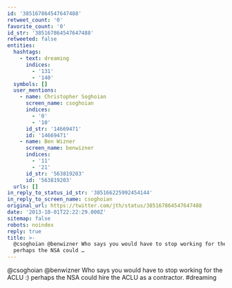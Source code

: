 ```yaml
---
id: '385167864547647488'
retweet_count: '0'
favorite_count: '0'
id_str: '385167864547647488'
retweeted: false
entities:
  hashtags:
    - text: dreaming
      indices:
        - '131'
        - '140'
  symbols: []
  user_mentions:
    - name: Christopher Soghoian
      screen_name: csoghoian
      indices:
        - '0'
        - '10'
      id_str: '14669471'
      id: '14669471'
    - name: Ben Wizner
      screen_name: benwizner
      indices:
        - '11'
        - '21'
      id_str: '563819203'
      id: '563819203'
  urls: []
in_reply_to_status_id_str: '385166225992454144'
in_reply_to_screen_name: csoghoian
original_url: https://twitter.com/jth/status/385167864547647488
date: '2013-10-01T22:22:29.000Z'
sitemap: false
robots: noindex
reply: true
title: >-
  @csoghoian @benwizner Who says you would have to stop working for the ACLU :)
  perhaps the NSA could …
---
```


@csoghoian @benwizner Who says you would have to stop working for the ACLU :) perhaps the NSA could hire the ACLU as a contractor. #dreaming